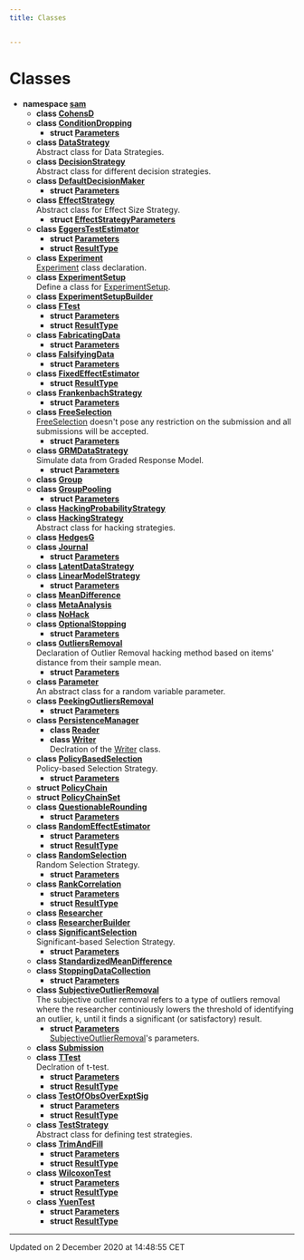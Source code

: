 ```yaml
---
title: Classes


---
```


# Classes



* **namespace [sam](/doxygen/Namespaces/namespacesam/)** 
    * **class [CohensD](/doxygen/Classes/classsam_1_1_cohens_d/)** 
    * **class [ConditionDropping](/doxygen/Classes/classsam_1_1_condition_dropping/)** 
        * **struct [Parameters](/doxygen/Classes/structsam_1_1_condition_dropping_1_1_parameters/)** 
    * **class [DataStrategy](/doxygen/Classes/classsam_1_1_data_strategy/)** <br>Abstract class for Data Strategies. 
    * **class [DecisionStrategy](/doxygen/Classes/classsam_1_1_decision_strategy/)** <br>Abstract class for different decision strategies. 
    * **class [DefaultDecisionMaker](/doxygen/Classes/classsam_1_1_default_decision_maker/)** 
        * **struct [Parameters](/doxygen/Classes/structsam_1_1_default_decision_maker_1_1_parameters/)** 
    * **class [EffectStrategy](/doxygen/Classes/classsam_1_1_effect_strategy/)** <br>Abstract class for Effect Size Strategy. 
        * **struct [EffectStrategyParameters](/doxygen/Classes/structsam_1_1_effect_strategy_1_1_effect_strategy_parameters/)** 
    * **class [EggersTestEstimator](/doxygen/Classes/classsam_1_1_eggers_test_estimator/)** 
        * **struct [Parameters](/doxygen/Classes/structsam_1_1_eggers_test_estimator_1_1_parameters/)** 
        * **struct [ResultType](/doxygen/Classes/structsam_1_1_eggers_test_estimator_1_1_result_type/)** 
    * **class [Experiment](/doxygen/Classes/classsam_1_1_experiment/)** <br>[Experiment]() class declaration. 
    * **class [ExperimentSetup](/doxygen/Classes/classsam_1_1_experiment_setup/)** <br>Define a class for [ExperimentSetup](). 
    * **class [ExperimentSetupBuilder](/doxygen/Classes/classsam_1_1_experiment_setup_builder/)** 
    * **class [FTest](/doxygen/Classes/classsam_1_1_f_test/)** 
        * **struct [Parameters](/doxygen/Classes/structsam_1_1_f_test_1_1_parameters/)** 
        * **struct [ResultType](/doxygen/Classes/structsam_1_1_f_test_1_1_result_type/)** 
    * **class [FabricatingData](/doxygen/Classes/classsam_1_1_fabricating_data/)** 
        * **struct [Parameters](/doxygen/Classes/structsam_1_1_fabricating_data_1_1_parameters/)** 
    * **class [FalsifyingData](/doxygen/Classes/classsam_1_1_falsifying_data/)** 
        * **struct [Parameters](/doxygen/Classes/structsam_1_1_falsifying_data_1_1_parameters/)** 
    * **class [FixedEffectEstimator](/doxygen/Classes/classsam_1_1_fixed_effect_estimator/)** 
        * **struct [ResultType](/doxygen/Classes/structsam_1_1_fixed_effect_estimator_1_1_result_type/)** 
    * **class [FrankenbachStrategy](/doxygen/Classes/classsam_1_1_frankenbach_strategy/)** 
        * **struct [Parameters](/doxygen/Classes/structsam_1_1_frankenbach_strategy_1_1_parameters/)** 
    * **class [FreeSelection](/doxygen/Classes/classsam_1_1_free_selection/)** <br>[FreeSelection]() doesn't pose any restriction on the submission and all submissions will be accepted. 
        * **struct [Parameters](/doxygen/Classes/structsam_1_1_free_selection_1_1_parameters/)** 
    * **class [GRMDataStrategy](/doxygen/Classes/classsam_1_1_g_r_m_data_strategy/)** <br>Simulate data from Graded Response Model. 
        * **struct [Parameters](/doxygen/Classes/structsam_1_1_g_r_m_data_strategy_1_1_parameters/)** 
    * **class [Group](/doxygen/Classes/classsam_1_1_group/)** 
    * **class [GroupPooling](/doxygen/Classes/classsam_1_1_group_pooling/)** 
        * **struct [Parameters](/doxygen/Classes/structsam_1_1_group_pooling_1_1_parameters/)** 
    * **class [HackingProbabilityStrategy](/doxygen/Classes/classsam_1_1_hacking_probability_strategy/)** 
    * **class [HackingStrategy](/doxygen/Classes/classsam_1_1_hacking_strategy/)** <br>Abstract class for hacking strategies. 
    * **class [HedgesG](/doxygen/Classes/classsam_1_1_hedges_g/)** 
    * **class [Journal](/doxygen/Classes/classsam_1_1_journal/)** 
        * **struct [Parameters](/doxygen/Classes/structsam_1_1_journal_1_1_parameters/)** 
    * **class [LatentDataStrategy](/doxygen/Classes/classsam_1_1_latent_data_strategy/)** 
    * **class [LinearModelStrategy](/doxygen/Classes/classsam_1_1_linear_model_strategy/)** 
        * **struct [Parameters](/doxygen/Classes/structsam_1_1_linear_model_strategy_1_1_parameters/)** 
    * **class [MeanDifference](/doxygen/Classes/classsam_1_1_mean_difference/)** 
    * **class [MetaAnalysis](/doxygen/Classes/classsam_1_1_meta_analysis/)** 
    * **class [NoHack](/doxygen/Classes/classsam_1_1_no_hack/)** 
    * **class [OptionalStopping](/doxygen/Classes/classsam_1_1_optional_stopping/)** 
        * **struct [Parameters](/doxygen/Classes/structsam_1_1_optional_stopping_1_1_parameters/)** 
    * **class [OutliersRemoval](/doxygen/Classes/classsam_1_1_outliers_removal/)** <br>Declaration of Outlier Removal hacking method based on items' distance from their sample mean. 
        * **struct [Parameters](/doxygen/Classes/structsam_1_1_outliers_removal_1_1_parameters/)** 
    * **class [Parameter](/doxygen/Classes/classsam_1_1_parameter/)** <br>An abstract class for a random variable parameter. 
    * **class [PeekingOutliersRemoval](/doxygen/Classes/classsam_1_1_peeking_outliers_removal/)** 
        * **struct [Parameters](/doxygen/Classes/structsam_1_1_peeking_outliers_removal_1_1_parameters/)** 
    * **class [PersistenceManager](/doxygen/Classes/classsam_1_1_persistence_manager/)** 
        * **class [Reader](/doxygen/Classes/classsam_1_1_persistence_manager_1_1_reader/)** 
        * **class [Writer](/doxygen/Classes/classsam_1_1_persistence_manager_1_1_writer/)** <br>Declration of the [Writer]() class. 
    * **class [PolicyBasedSelection](/doxygen/Classes/classsam_1_1_policy_based_selection/)** <br>Policy-based Selection Strategy. 
        * **struct [Parameters](/doxygen/Classes/structsam_1_1_policy_based_selection_1_1_parameters/)** 
    * **struct [PolicyChain](/doxygen/Classes/structsam_1_1_policy_chain/)** 
    * **struct [PolicyChainSet](/doxygen/Classes/structsam_1_1_policy_chain_set/)** 
    * **class [QuestionableRounding](/doxygen/Classes/classsam_1_1_questionable_rounding/)** 
        * **struct [Parameters](/doxygen/Classes/structsam_1_1_questionable_rounding_1_1_parameters/)** 
    * **class [RandomEffectEstimator](/doxygen/Classes/classsam_1_1_random_effect_estimator/)** 
        * **struct [Parameters](/doxygen/Classes/structsam_1_1_random_effect_estimator_1_1_parameters/)** 
        * **struct [ResultType](/doxygen/Classes/structsam_1_1_random_effect_estimator_1_1_result_type/)** 
    * **class [RandomSelection](/doxygen/Classes/classsam_1_1_random_selection/)** <br>Random Selection Strategy. 
        * **struct [Parameters](/doxygen/Classes/structsam_1_1_random_selection_1_1_parameters/)** 
    * **class [RankCorrelation](/doxygen/Classes/classsam_1_1_rank_correlation/)** 
        * **struct [Parameters](/doxygen/Classes/structsam_1_1_rank_correlation_1_1_parameters/)** 
        * **struct [ResultType](/doxygen/Classes/structsam_1_1_rank_correlation_1_1_result_type/)** 
    * **class [Researcher](/doxygen/Classes/classsam_1_1_researcher/)** 
    * **class [ResearcherBuilder](/doxygen/Classes/classsam_1_1_researcher_builder/)** 
    * **class [SignificantSelection](/doxygen/Classes/classsam_1_1_significant_selection/)** <br>Significant-based Selection Strategy. 
        * **struct [Parameters](/doxygen/Classes/structsam_1_1_significant_selection_1_1_parameters/)** 
    * **class [StandardizedMeanDifference](/doxygen/Classes/classsam_1_1_standardized_mean_difference/)** 
    * **class [StoppingDataCollection](/doxygen/Classes/classsam_1_1_stopping_data_collection/)** 
        * **struct [Parameters](/doxygen/Classes/structsam_1_1_stopping_data_collection_1_1_parameters/)** 
    * **class [SubjectiveOutlierRemoval](/doxygen/Classes/classsam_1_1_subjective_outlier_removal/)** <br>The subjective outlier removal refers to a type of outliers removal where the researcher continiously lowers the threshold of identifying an outlier, `k`, until it finds a significant (or satisfactory) result. 
        * **struct [Parameters](/doxygen/Classes/structsam_1_1_subjective_outlier_removal_1_1_parameters/)** <br>[SubjectiveOutlierRemoval](/doxygen/Classes/classsam_1_1_subjective_outlier_removal/)'s parameters. 
    * **class [Submission](/doxygen/Classes/classsam_1_1_submission/)** 
    * **class [TTest](/doxygen/Classes/classsam_1_1_t_test/)** <br>Declration of t-test. 
        * **struct [Parameters](/doxygen/Classes/structsam_1_1_t_test_1_1_parameters/)** 
        * **struct [ResultType](/doxygen/Classes/structsam_1_1_t_test_1_1_result_type/)** 
    * **class [TestOfObsOverExptSig](/doxygen/Classes/classsam_1_1_test_of_obs_over_expt_sig/)** 
        * **struct [Parameters](/doxygen/Classes/structsam_1_1_test_of_obs_over_expt_sig_1_1_parameters/)** 
        * **struct [ResultType](/doxygen/Classes/structsam_1_1_test_of_obs_over_expt_sig_1_1_result_type/)** 
    * **class [TestStrategy](/doxygen/Classes/classsam_1_1_test_strategy/)** <br>Abstract class for defining test strategies. 
    * **class [TrimAndFill](/doxygen/Classes/classsam_1_1_trim_and_fill/)** 
        * **struct [Parameters](/doxygen/Classes/structsam_1_1_trim_and_fill_1_1_parameters/)** 
        * **struct [ResultType](/doxygen/Classes/structsam_1_1_trim_and_fill_1_1_result_type/)** 
    * **class [WilcoxonTest](/doxygen/Classes/classsam_1_1_wilcoxon_test/)** 
        * **struct [Parameters](/doxygen/Classes/structsam_1_1_wilcoxon_test_1_1_parameters/)** 
        * **struct [ResultType](/doxygen/Classes/structsam_1_1_wilcoxon_test_1_1_result_type/)** 
    * **class [YuenTest](/doxygen/Classes/classsam_1_1_yuen_test/)** 
        * **struct [Parameters](/doxygen/Classes/structsam_1_1_yuen_test_1_1_parameters/)** 
        * **struct [ResultType](/doxygen/Classes/structsam_1_1_yuen_test_1_1_result_type/)** 



-------------------------------

Updated on  2 December 2020 at 14:48:55 CET
